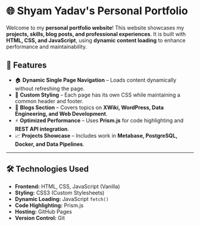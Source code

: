 # 🌐 Shyam Yadav's Personal Portfolio

Welcome to my **personal portfolio website**! This website showcases my **projects, skills, blog posts, and professional experiences**. It is built with
**HTML, CSS, and JavaScript**, using **dynamic content loading** to enhance performance and maintainability.

## 🚀 Features

- 🏠 **Dynamic Single Page Navigation** – Loads content dynamically without refreshing the page.
- 🎨 **Custom Styling** – Each page has its own CSS while maintaining a common header and footer.
- 📝 **Blogs Section** – Covers topics on **XWiki, WordPress, Data Engineering, and Web Development**.
- ⚡ **Optimized Performance** – Uses **Prism.js** for code highlighting and **REST API integration**.
- 📈 **Projects Showcase** – Includes work in **Metabase, PostgreSQL, Docker, and Data Pipelines**.

---

## 🛠️ Technologies Used

- **Frontend:** HTML, CSS, JavaScript (Vanilla)
- **Styling:** CSS3 (Custom Stylesheets)
- **Dynamic Loading:** JavaScript `fetch()`
- **Code Highlighting:** Prism.js
- **Hosting:** GitHub Pages
- **Version Control:** Git
